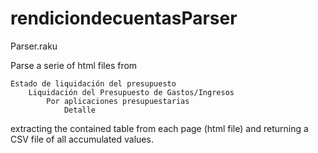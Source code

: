 # rendiciondecuentasParser
Parser.raku

Parse a serie of html files from

    Estado de liquidación del presupuesto
        Liquidación del Presupuesto de Gastos/Ingresos
            Por aplicaciones presupuestarias
                Detalle
                
extracting the contained table from each page (html file) and
returning a CSV file of all accumulated values.
